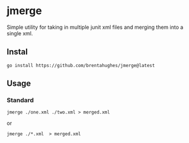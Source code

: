 # jmerge

Simple utility for taking in multiple junit xml files and merging them into a
single xml.

## Instal

`go install https://github.com/brentahughes/jmerge@latest`

## Usage

### Standard

`jmerge ./one.xml ./two.xml > merged.xml`

or

`jmerge ./*.xml  > merged.xml`
